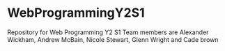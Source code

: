 # WebProgrammingY2S1
Repository for Web Programming Y2 S1
Team members are Alexander Wickham, Andrew McBain, 
Nicole Stewart, Glenn Wright and Cade brown
